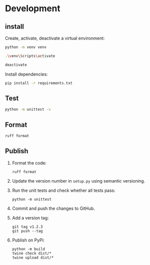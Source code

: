 # Development

## install

Create, activate, deactivate a virtual environment:

```bash
python -m venv venv

.\venv\Scripts\activate

deactivate
```

Install dependencies:

```bash
pip install -r requirements.txt
```

## Test

```bash
python -m unittest -v
```

## Format

```bash
ruff format
```

## Publish

1.  Format the code:

    ```
    ruff format
    ```

2.  Update the version number in `setup.py` using semantic versioning.

3.  Run the unit tests and check whether all tests pass:

    ```
    python -m unittest
    ```

4.  Commit and push the changes to GitHub.

5.  Add a version tag:

    ```
    git tag v1.2.3
    git push --tag
    ```

6.  Publish on PyPi:

    ```
    python -m build
    twine check dist/*
    twine upload dist/*
    ```
